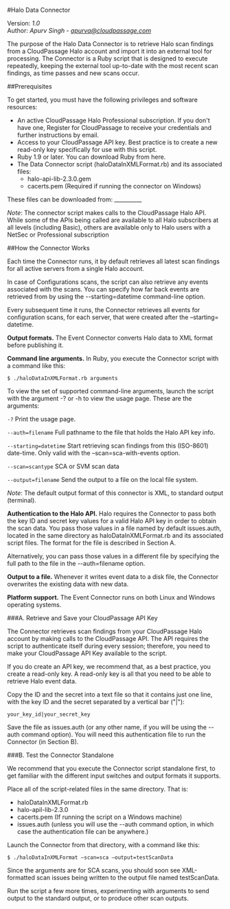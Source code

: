 #Halo Data Connector

Version: *1.0*
<br />
Author: *Apurv Singh* - *apurva@cloudpassage.com*

The purpose of the Halo Data Connector is to retrieve Halo scan findings from a CloudPassage Halo account and import it into an external tool for processing. The Connector is a Ruby script that is designed to execute repeatedly, keeping the external tool up-to-date with the most recent scan findings, as time passes and new scans occur.

##Prerequisites

To get started, you must have the following privileges and software resources:

* An active CloudPassage Halo Professional subscription. If you don't have one, Register for CloudPassage to receive your credentials and further instructions by email.
* Access to your CloudPassage API key. Best practice is to create a new read-only key specifically for use with this script.
* Ruby 1.9 or later. You can download Ruby from here.
* The Data Connector script (haloDataInXMLFormat.rb) and its associated files:
    * halo-api-lib-2.3.0.gem
    * cacerts.pem (Required if running the connector on Windows)

These files can be downloaded from: __________

*Note*:  The connector script makes calls to the CloudPassage Halo API. While some of the APIs being called are available to all Halo subscribers at all levels (including Basic), others are available only to Halo users with a NetSec or Professional subscription


##How the Connector Works 

Each time the Connector runs, it by default retrieves all latest scan findings for all active servers from a single Halo account.

In case of Configurations scans, the script can also retrieve any events associated with the scans. You can specify how far back events are retrieved from by using the --starting=datetime command-line option.

Every subsequent time it runs, the Connector retrieves all events for configuration scans, for each server, that were created after the –starting= datetime. 

**Output formats.** The Event Connector converts Halo data to XML format before publishing it.

**Command line arguments.** In Ruby, you execute the Connector script with a command like this:

```
$ ./haloDataInXMLFormat.rb arguments
```


To view the set of supported command-line arguments, launch the script with the argument -? or -h to view the usage page. These are the arguments:

```-?``` Print the usage page.

```--auth=filename``` Full pathname to the file that holds the Halo API key info. 

```--starting=datetime``` Start retrieving scan findings from this (ISO-8601) date-time. Only valid with the –scan=sca-with-events option.

```--scan=scantype``` SCA or SVM scan data

```--output=filename``` Send the output to a file on the local file system.

*Note*: The default output format of this connector is XML, to standard output (terminal).

**Authentication to the Halo API.** Halo requires the Connector to pass both the key ID and secret key values for a valid Halo API key in order to obtain the scan data. You pass those values in a file named by default issues.auth, located in the same directory as haloDataInXMLFormat.rb and its associated script files. The format for the file is described in Section A.

Alternatively, you can pass those values in a different file by specifying the full path to the file in the --auth=filename option. 

**Output to a file.** Whenever it writes event data to a disk file, the Connector overwrites the existing data with new data.

**Platform support.** The Event Connector runs on both Linux and Windows operating systems.



###A. Retrieve and Save your CloudPassage API Key

The Connector retrieves scan findings from your CloudPassage Halo account by making calls to the CloudPassage API. The API requires the script to authenticate itself during every session; therefore, you need to make your CloudPassage API Key available to the script. 

If you do create an API key, we recommend that, as a best practice, you create a read-only key. A read-only key is all that you need to be able to retrieve Halo event data.

Copy the ID and the secret into a text file so that it contains just one line, with the key ID and the secret separated by a vertical bar ("|"):
```
your_key_id|your_secret_key
```

Save the file as issues.auth (or any other name, if you will be using the --auth command option). You will need this authentication file to run the Connector (in Section B).

###B. Test the Connector Standalone

We recommend that you execute the Connector script standalone first, to get familiar with the different input switches and output formats it supports. 

Place all of the script-related files in the same directory. That is:
* haloDataInXMLFormat.rb
* halo-apil-lib-2.3.0
* cacerts.pem (If running the script on a Windows machine)
* issues.auth (unless you will use the --auth command option, in which case the authentication file can be anywhere.)

Launch the Connector from that directory, with a command like this:
```
$ ./haloDataInXMLFormat –scan=sca –output=testScanData
```

Since the arguments are for SCA scans, you should soon see XML-formatted scan issues being written to the output file named testScanData.

Run the script a few more times, experimenting with arguments to send output to the standard output, or to produce other scan outputs.


<!---
#CPTAGS:community-unsupported integration api-example
-->
